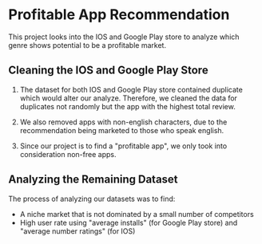 # Profitable App Recommendation

This project looks into the IOS and Google Play store to analyze which genre shows potential to be a profitable market.

## Cleaning the IOS and Google Play Store

1. The dataset for both IOS and Google Play store contained duplicate which would alter our analyze. Therefore, we cleaned the data for duplicates not randomly but the app with the highest total review.

2. We also removed apps with non-english characters, due to the recommendation being marketed to those who speak english.

3. Since our project is to find a "profitable app", we only took into consideration non-free apps.

## Analyzing the Remaining Dataset

The process of analyzing our datasets was to find:
* A niche market that is not dominated by a small number of competitors 
* High user rate using "average installs" (for Google Play store) and "average number ratings" (for IOS)
